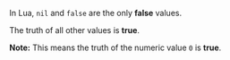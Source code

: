 In Lua, ```nil``` and ```false``` are the only **false** values.

The truth of all other values is **true**.

**Note:** This means the truth of the numeric value ```0``` is **true**.

